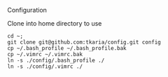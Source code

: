 Configuration

Clone into home directory to use 
```
cd ~;
git clone git@github.com:tkaria/config.git config 
cp ~/.bash_profile ~/.bash_profile.bak
cp ~/.vimrc ~/.vimrc.bak
ln -s ./config/.bash_profile ./
ln -s ./config/.vimrc ./
```


